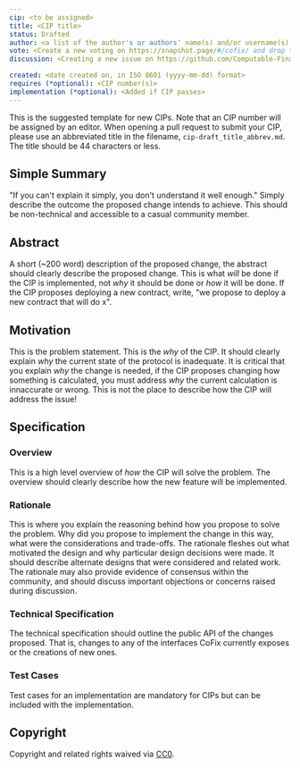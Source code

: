 ```yaml
---
cip: <to be assigned>
title: <CIP title>
status: Drafted
author: <a list of the author's or authors' name(s) and/or username(s), or name(s) and email(s), e.g. (use with the parentheses or triangular brackets): FirstName LastName (@GitHubUsername), FirstName LastName <foo@bar.com>, FirstName (@GitHubUsername) and GitHubUsername (@GitHubUsername)>
vote: <Create a new voting on https://snapshot.page/#/cofix/ and drop the link here>
discussion: <Creating a new issue on https://github.com/Computable-Finance/CIPs/issues and drop link here>

created: <date created on, in ISO 8601 (yyyy-mm-dd) format>
requires (*optional): <CIP number(s)>
implementation (*optional): <Added if CIP passes>
---
```


<!--You can leave these HTML comments in your merged CIP and delete the visible duplicate text guides, they will not appear and may be helpful to refer to if you edit it again. This is the suggested template for new CIPs. Note that an CIP number will be assigned by an editor. When opening a pull request to submit your CIP, please use an abbreviated title in the filename, `cip-draft_title_abbrev.md`. The title should be 44 characters or less.-->

This is the suggested template for new CIPs. Note that an CIP number will be assigned by an editor. When opening a pull request to submit your CIP, please use an abbreviated title in the filename, `cip-draft_title_abbrev.md`. The title should be 44 characters or less.

## Simple Summary
<!--"If you can't explain it simply, you don't understand it well enough." Simply describe the outcome the proposed changes intends to achieve. This should be non-technical and accessible to a casual community member.-->
"If you can't explain it simply, you don't understand it well enough." Simply describe the outcome the proposed change intends to achieve. This should be non-technical and accessible to a casual community member.

## Abstract
<!--A short (~200 word) description of the proposed change, the abstract should clearly describe the proposed change. This is what *will* be done if the CIP is implemented, not *why* it should be done or *how* it will be done. If the CIP proposes deploying a new contract, write, "we propose to deploy a new contract that will do x".-->
A short (~200 word) description of the proposed change, the abstract should clearly describe the proposed change. This is what *will* be done if the CIP is implemented, not *why* it should be done or *how* it will be done. If the CIP proposes deploying a new contract, write, "we propose to deploy a new contract that will do x".

## Motivation
<!--This is the problem statement. This is the *why* of the CIP. It should clearly explain *why* the current state of the protocol is inadequate.  It is critical that you explain *why* the change is needed, if the CIP proposes changing how something is calculated, you must address *why* the current calculation is innaccurate or wrong. This is not the place to describe how the CIP will address the issue!-->
This is the problem statement. This is the *why* of the CIP. It should clearly explain *why* the current state of the protocol is inadequate.  It is critical that you explain *why* the change is needed, if the CIP proposes changing how something is calculated, you must address *why* the current calculation is innaccurate or wrong. This is not the place to describe how the CIP will address the issue!

## Specification
<!--The specification should describe the syntax and semantics of any new feature, there are five sections
1. Overview
2. Rationale
3. Technical Specification
4. Test Cases
5. Configurable Values
-->

### Overview
<!--This is a high level overview of *how* the CIP will solve the problem. The overview should clearly describe how the new feature will be implemented.-->
This is a high level overview of *how* the CIP will solve the problem. The overview should clearly describe how the new feature will be implemented.

### Rationale
<!--This is where you explain the reasoning behind how you propose to solve the problem. Why did you propose to implement the change in this way, what were the considerations and trade-offs. The rationale fleshes out what motivated the design and why particular design decisions were made. It should describe alternate designs that were considered and related work. The rationale may also provide evidence of consensus within the community, and should discuss important objections or concerns raised during discussion.-->
This is where you explain the reasoning behind how you propose to solve the problem. Why did you propose to implement the change in this way, what were the considerations and trade-offs. The rationale fleshes out what motivated the design and why particular design decisions were made. It should describe alternate designs that were considered and related work. The rationale may also provide evidence of consensus within the community, and should discuss important objections or concerns raised during discussion.

### Technical Specification
<!--The technical specification should outline the public API of the changes proposed. That is, changes to any of the interfaces CoFix currently exposes or the creations of new ones.-->
The technical specification should outline the public API of the changes proposed. That is, changes to any of the interfaces CoFix currently exposes or the creations of new ones.

### Test Cases
<!--Test cases for an implementation are mandatory for CIPs but can be included with the implementation..-->
Test cases for an implementation are mandatory for CIPs but can be included with the implementation.

## Copyright
Copyright and related rights waived via [CC0](https://creativecommons.org/publicdomain/zero/1.0/).
